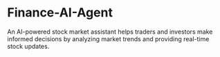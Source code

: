 # Finance-AI-Agent
An AI-powered stock market assistant helps traders and investors make informed decisions by analyzing market trends and providing real-time stock updates.
